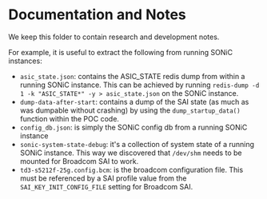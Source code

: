 # Documentation and Notes

We keep this folder to contain research and development notes.

For example, it is useful to extract the following from running SONiC instances:

- `asic_state.json`: contains the ASIC_STATE redis dump from within a running SONiC instance. This can be achieved by running `redis-dump -d 1 -k "ASIC_STATE*" -y > asic_state.json` on the SONiC instance.
- `dump-data-after-start`: contains a dump of the SAI state (as much as was dumpable without crashing) by using the `dump_startup_data()` function within the POC code.
- `config_db.json`: is simply the SONiC config db from a running SONiC instance
- `sonic-system-state-debug`: it's a collection of system state of a running SONiC instance. This way we discovered that `/dev/shm` needs to be mounted for Broadcom SAI to work.
- `td3-s5212f-25g.config.bcm`: is the broadcom configuration file. This must be referenced by a SAI profile value from the `SAI_KEY_INIT_CONFIG_FILE` setting for Broadcom SAI.
